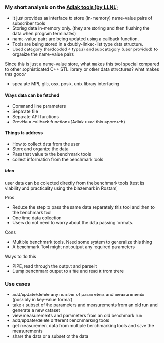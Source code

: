 ### My short analysis on the [Adiak tools (by LLNL)](https://github.com/LLNL/Adiak)

- It just provides an interface to store (in-memory) name-value pairs of subscriber tools
- Storing data in-memory only. (they are storing and then flushing the data when program terminates)
- name-value pairs are being updated using a callback function.
- Tools are being stored in a doubly-linked-list type data structure.
- Used category (hardcoded 4 types) and subcategory (user provided) to organize the name-value pairs

Since this is just a name-value store, what makes this tool special compared to other sophisticated C++ STL library or other data structures?
what makes this good?

- spearate MPI, glib, osx, posix, unix library interfacing

#### Ways data can be fetched

- Command line parameters
- Separate file
- Separate API functions
- Provide a callback functions (Adiak used this approach)


#### Things to address
- How to collect data from the user
- Store and organize the data
- Pass that value to the benchmark tools 
- collect information from the benchmark tools 

##### Idea
user data can be collected directly from the benchmark tools (test its viability and practicality using the blazemark in Rostam)

Pros

- Reduce the step to pass the same data separately this tool and then to the benchmark tool
- One time data collection
- Users do not need to worry about the data passing formats.

Cons

- Multiple benchmark tools. Need some system to generalize this thing
- A benchmark Tool might not output any required parameters

Ways to do this
- PIPE, read through the output and parse it
- Dump benchmark output to a file and read it from there


### Use cases
- add/update/delete any number of parameters and measurements (possibly in key-value format)
- take a subset of the parameters and measurements from an old run and generate a new dataset
- view measurements and parameters from an old benchmark run
- add/update/delete different benchmarking tools
- get measurement data from multiple benchmarking tools and save the measurements
- share the data or a subset of the data